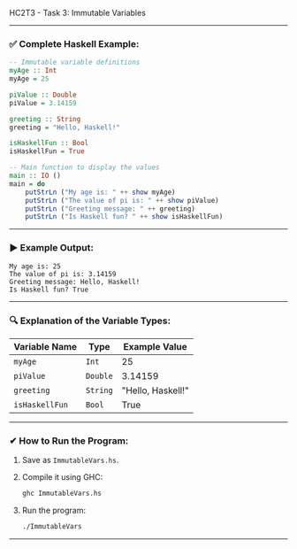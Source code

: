 HC2T3 - Task 3: Immutable Variables

---

### ✅ **Complete Haskell Example:**

```haskell
-- Immutable variable definitions
myAge :: Int
myAge = 25

piValue :: Double
piValue = 3.14159

greeting :: String
greeting = "Hello, Haskell!"

isHaskellFun :: Bool
isHaskellFun = True

-- Main function to display the values
main :: IO ()
main = do
    putStrLn ("My age is: " ++ show myAge)
    putStrLn ("The value of pi is: " ++ show piValue)
    putStrLn ("Greeting message: " ++ greeting)
    putStrLn ("Is Haskell fun? " ++ show isHaskellFun)
```

---

### ▶ Example Output:

```
My age is: 25
The value of pi is: 3.14159
Greeting message: Hello, Haskell!
Is Haskell fun? True
```

---

### 🔍 **Explanation of the Variable Types:**

| Variable Name  | Type     | Example Value     |
| -------------- | -------- | ----------------- |
| `myAge`        | `Int`    | 25                |
| `piValue`      | `Double` | 3.14159           |
| `greeting`     | `String` | "Hello, Haskell!" |
| `isHaskellFun` | `Bool`   | True              |

---

### ✔ **How to Run the Program:**

1. Save as `ImmutableVars.hs`.
2. Compile it using GHC:

   ```bash
   ghc ImmutableVars.hs
   ```
3. Run the program:

   ```bash
   ./ImmutableVars
   ```

---
